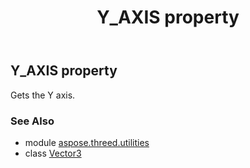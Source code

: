 ﻿---
title: Y_AXIS property
second_title: Aspose.3D for Python via .NET API References
description: 
type: docs
weight: 140
url: /python-net/aspose.threed.utilities/vector3/y_axis/
is_root: false
---

## Y_AXIS property


Gets the Y axis.

### See Also
* module [aspose.threed.utilities](../../)
* class [Vector3](/3d/python-net/aspose.threed.utilities/vector3)

